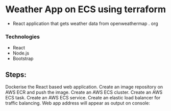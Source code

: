 # Weather App on ECS using terraform
- React application that gets weather data from openweathermap . org 


### Technologies

- React
- Node.js
- Bootstrap


## Steps: 

Dockerise the React based web application.
Create an image repository on AWS ECR and push the image.
Create an AWS ECS cluster.
Create an AWS ECS task.
Create an AWS ECS service.
Create an elastic load balancer for traffic balancing.
Web app address will appear as output on console:
